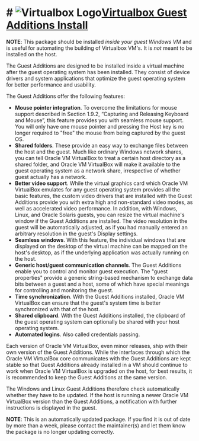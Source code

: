 # # ![Virtualbox Logo](https://cdn.jsdelivr.net/gh/pauby/chocopackages/icons/virtualbox-guest-additions.install.png "Virtualbox Logo")[Virtualbox Guest Additions Install](https://chocolatey.org/packages/virtualbox-guest-additions.install)

**NOTE**: This package should be installed _inside your guest Windows VM_ and is useful for automating the building of Virtualbox VM's. It is _not_ meant to be installed on the host.

The Guest Additions are designed to be installed inside a virtual machine after the guest operating system has been installed. They consist of device drivers and system applications that optimize the guest operating system for better performance and usability.

The Guest Additions offer the following features:

* **Mouse pointer integration**. To overcome the limitations for mouse support described in Section 1.9.2, “Capturing and Releasing Keyboard and Mouse”, this feature provides you with seamless mouse support. You will only have one mouse pointer and pressing the Host key is no longer required to "free" the mouse from being captured by the guest OS.
* **Shared folders**. These provide an easy way to exchange files between the host and the guest. Much like ordinary Windows network shares, you can tell Oracle VM VirtualBox to treat a certain host directory as a shared folder, and Oracle VM VirtualBox will make it available to the guest operating system as a network share, irrespective of whether guest actually has a network.
* **Better video support**. While the virtual graphics card which Oracle VM VirtualBox emulates for any guest operating system provides all the basic features, the custom video drivers that are installed with the Guest Additions provide you with extra high and non-standard video modes, as well as accelerated video performance.
  In addition, with Windows, Linux, and Oracle Solaris guests, you can resize the virtual machine's window if the Guest Additions are installed. The video resolution in the guest will be automatically adjusted, as if you had manually entered an arbitrary resolution in the guest's Display settings.
* **Seamless windows**. With this feature, the individual windows that are displayed on the desktop of the virtual machine can be mapped on the host's desktop, as if the underlying application was actually running on the host.
* **Generic host/guest communication channels**. The Guest Additions enable you to control and monitor guest execution. The "guest properties" provide a generic string-based mechanism to exchange data bits between a guest and a host, some of which have special meanings for controlling and monitoring the guest.
* **Time synchronization**. With the Guest Additions installed, Oracle VM VirtualBox can ensure that the guest's system time is better synchronized with that of the host.
* **Shared clipboard**. With the Guest Additions installed, the clipboard of the guest operating system can optionally be shared with your host operating system.
* **Automated logins**. Also called credentials passing.

Each version of Oracle VM VirtualBox, even minor releases, ship with their own version of the Guest Additions. While the interfaces through which the Oracle VM VirtualBox core communicates with the Guest Additions are kept stable so that Guest Additions already installed in a VM should continue to work when Oracle VM VirtualBox is upgraded on the host, for best results, it is recommended to keep the Guest Additions at the same version.

The Windows and Linux Guest Additions therefore check automatically whether they have to be updated. If the host is running a newer Oracle VM VirtualBox version than the Guest Additions, a notification with further instructions is displayed in the guest.

**NOTE**: This is an automatically updated package. If you find it is out of date by more than a week, please contact the maintainer(s) and let them know the package is no longer updating correctly.